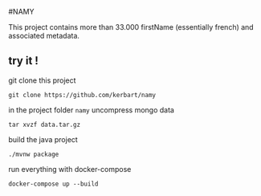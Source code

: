 #NAMY

This project contains more than 33.000 firstName (essentially french) and associated metadata.

## try it !
git clone this project
```$bash
git clone https://github.com/kerbart/namy
```

in the project folder `namy` uncompress mongo data

```$bash
tar xvzf data.tar.gz
```

build the java project

```$bash
./mvnw package
```

run everything with docker-compose

```$bash
docker-compose up --build
```